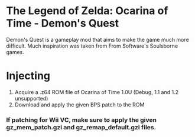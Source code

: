 # The Legend of Zelda: Ocarina of Time - Demon's Quest
Demon's Quest is a gameplay mod that aims to make the game much more difficult. Much inspiration was taken from From Software's Soulsborne games.

# Injecting

1. Acquire a .z64 ROM file of Ocarina of Time 1.0U (Debug, 1.1 and 1.2 unsupported)
2. Download and apply the given BPS patch to the ROM
### If patching for Wii VC, make sure to apply the given gz_mem_patch.gzi and gz_remap_default.gzi files.
